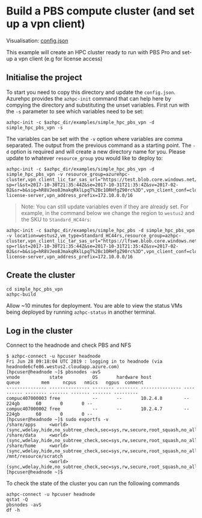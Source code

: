 # Build a PBS compute cluster (and set up a vpn client)

Visualisation: [config.json](https://azurehpc.azureedge.net/?o=https://raw.githubusercontent.com/Azure/azurehpc/master/examples/simple_hpc_pbs_vpn/config.json)

This example will create an HPC cluster ready to run with PBS Pro and set-up a vpn client (e.g for license access)

## Initialise the project

To start you need to copy this directory and update the `config.json`.  Azurehpc provides the `azhpc-init` command that can help here by compying the directory and substituting the unset variables.  First run with the `-s` parameter to see which variables need to be set:

```
azhpc-init -c $azhpc_dir/examples/simple_hpc_pbs_vpn -d simple_hpc_pbs_vpn -s
```

The variables can be set with the `-v` option where variables are comma separated.  The output from the previous command as a starting point.  The `-d` option is required and will create a new directory name for you.  Please update to whatever `resource_group` you would like to deploy to:

```
azhpc-init -c $azhpc_dir/examples/simple_hpc_pbs_vpn -d simple_hpc_pbs_vpn -v resource_group=azurehpc-cluster,vpn_client_lic_tar_sas_url="https://test.blob.core.windows.net/data/vpn_client_lic.tar?sp=rl&st=2017-10-30T21:35:44Z&se=2017-10-31T21:35:4Z&sv=2017-02-02&sr=b&sig=hR8VJeo8JmakqRklLpqT%2Bc1ORHfgZ90rc%3D",vpn_client_conf=cloud-license-server,vpn_address_prefix=172.10.0.0/16
```

> Note:  You can still update variables even if they are already set.  For example, in the command below we change the region to `westus2` and the SKU to `Standard_HC44rs`:

```
azhpc-init -c $azhpc_dir/examples/simple_hpc_pbs -d simple_hpc_pbs_vpn -v location=westus2,vm_type=Standard_HC44rs,resource_group=azhpc-cluster,vpn_client_lic_tar_sas_url="https://lfswe.blob.core.windows.net/data/vpn_client_lic.tar?sp=rl&st=2017-10-30T21:35:44Z&se=2017-10-31T21:35:4Z&sv=2017-02-02&sr=b&sig=hR8VJeo8JmakqRklLpqT%2Bc1ORHfgZ90rc%3D",vpn_client_conf=cloud-license-server,vpn_address_prefix=172.10.0.0/16
```

## Create the cluster 

```
cd simple_hpc_pbs_vpn
azhpc-build
```

Allow ~10 minutes for deployment.  You are able to view the status VMs being deployed by running `azhpc-status` in another terminal.

## Log in the cluster

Connect to the headnode and check PBS and NFS

```
$ azhpc-connect -u hpcuser headnode
Fri Jun 28 09:18:04 UTC 2019 : logging in to headnode (via headnode6cfe86.westus2.cloudapp.azure.com)
[hpcuser@headnode ~]$ pbsnodes -avS
vnode           state           OS       hardware host            queue        mem     ncpus   nmics   ngpus  comment
--------------- --------------- -------- -------- --------------- ---------- -------- ------- ------- ------- ---------
compuc407000003 free            --       --       10.2.4.8        --            224gb      60       0       0 --
compuc407000002 free            --       --       10.2.4.7        --            224gb      60       0       0 --
[hpcuser@headnode ~]$ sudo exportfs -v
/share/apps     <world>(sync,wdelay,hide,no_subtree_check,sec=sys,rw,secure,root_squash,no_all_squash)
/share/data     <world>(sync,wdelay,hide,no_subtree_check,sec=sys,rw,secure,root_squash,no_all_squash)
/share/home     <world>(sync,wdelay,hide,no_subtree_check,sec=sys,rw,secure,root_squash,no_all_squash)
/mnt/resource/scratch
                <world>(sync,wdelay,hide,no_subtree_check,sec=sys,rw,secure,root_squash,no_all_squash)
[hpcuser@headnode ~]$
```

To check the state of the cluster you can run the following commands

```
azhpc-connect -u hpcuser headnode
qstat -Q
pbsnodes -avS
df -h
```
